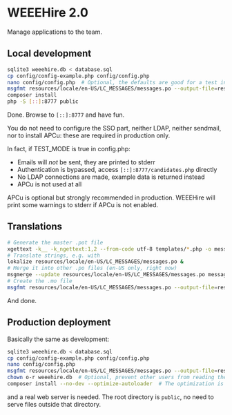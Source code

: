 # WEEEHire 2.0

Manage applications to the team.

## Local development

```bash
sqlite3 weeehire.db < database.sql
cp config/config-example.php config/config.php
nano config/config.php  # Optional, the defaults are good for a test instance but not for production
msgfmt resources/locale/en-US/LC_MESSAGES/messages.po --output-file=resources/locale/en-US/LC_MESSAGES/messages.mo
composer install
php -S [::]:8777 public
```

Done. Browse to `[::]:8777` and have fun.

You do not need to configure the SSO part, neither LDAP, neither sendmail, nor to install APCu: these are required in production only.

In fact, if TEST_MODE is true in config.php:

- Emails will *not* be sent, they are printed to stderr
- Authentication is bypassed, access `[::]:8777/candidates.php` directly
- No LDAP connections are made, example data is returned instead
- APCu is not used at all

APCu is optional but strongly recommended in production.
WEEEHire will print some warnings to stderr if APCu is not enabled.

## Translations

```bash
# Generate the master .pot file
xgettext -k__ -k_ngettext:1,2 --from-code utf-8 templates/*.php -o messages.pot
# Translate strings, e.g. with
lokalize resources/locale/en-US/LC_MESSAGES/messages.po &
# Merge it into other .po files (en-US only, right now)
msgmerge --update resources/locale/en-US/LC_MESSAGES/messages.po messages.pot
# Create the .mo file
msgfmt resources/locale/en-US/LC_MESSAGES/messages.po --output-file=resources/locale/en-US/LC_MESSAGES/messages.mo
```

And done.

## Production deployment

Basically the same as development:

```bash
sqlite3 weeehire.db < database.sql
cp config/config-example.php config/config.php
nano config/config.php
msgfmt resources/locale/en-US/LC_MESSAGES/messages.po --output-file=resources/locale/en-US/LC_MESSAGES/messages.mo
chown o-r weeehire.db  # Optional, prevent other users from reading the database
composer install --no-dev --optimize-autoloader  # The optimization is not required but a nice touch
```

and a real web server is needed. The root directory is `public`, no need to serve files outside that directory.
